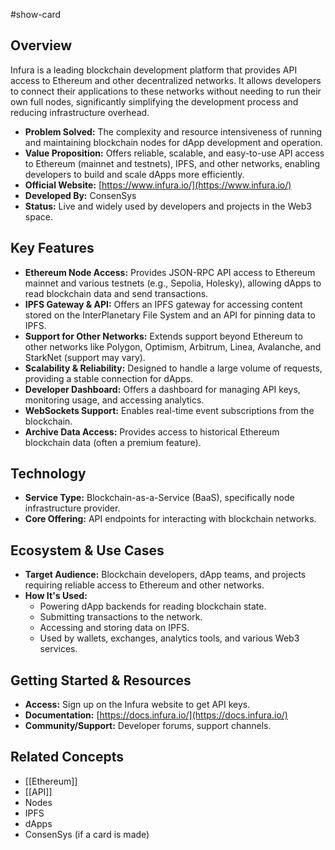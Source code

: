 #show-card

## Overview

Infura is a leading blockchain development platform that provides API access to Ethereum and other decentralized networks. It allows developers to connect their applications to these networks without needing to run their own full nodes, significantly simplifying the development process and reducing infrastructure overhead.

- **Problem Solved:** The complexity and resource intensiveness of running and maintaining blockchain nodes for dApp development and operation.
- **Value Proposition:** Offers reliable, scalable, and easy-to-use API access to Ethereum (mainnet and testnets), IPFS, and other networks, enabling developers to build and scale dApps more efficiently.
- **Official Website:** [https://www.infura.io/](https://www.infura.io/)
- **Developed By:** ConsenSys
- **Status:** Live and widely used by developers and projects in the Web3 space.

## Key Features

- **Ethereum Node Access:** Provides JSON-RPC API access to Ethereum mainnet and various testnets (e.g., Sepolia, Holesky), allowing dApps to read blockchain data and send transactions.
- **IPFS Gateway & API:** Offers an IPFS gateway for accessing content stored on the InterPlanetary File System and an API for pinning data to IPFS.
- **Support for Other Networks:** Extends support beyond Ethereum to other networks like Polygon, Optimism, Arbitrum, Linea, Avalanche, and StarkNet (support may vary).
- **Scalability & Reliability:** Designed to handle a large volume of requests, providing a stable connection for dApps.
- **Developer Dashboard:** Offers a dashboard for managing API keys, monitoring usage, and accessing analytics.
- **WebSockets Support:** Enables real-time event subscriptions from the blockchain.
- **Archive Data Access:** Provides access to historical Ethereum blockchain data (often a premium feature).

## Technology

- **Service Type:** Blockchain-as-a-Service (BaaS), specifically node infrastructure provider.
- **Core Offering:** API endpoints for interacting with blockchain networks.

## Ecosystem & Use Cases

- **Target Audience:** Blockchain developers, dApp teams, and projects requiring reliable access to Ethereum and other networks.
- **How It's Used:**
  - Powering dApp backends for reading blockchain state.
  - Submitting transactions to the network.
  - Accessing and storing data on IPFS.
  - Used by wallets, exchanges, analytics tools, and various Web3 services.

## Getting Started & Resources

- **Access:** Sign up on the Infura website to get API keys.
- **Documentation:** [https://docs.infura.io/](https://docs.infura.io/)
- **Community/Support:** Developer forums, support channels.

## Related Concepts

- [[Ethereum]]
- [[API]]
- Nodes
- IPFS
- dApps
- ConsenSys (if a card is made)
